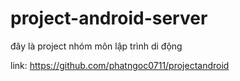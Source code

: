 # project-android-server

đây là project nhóm môn lập trình di động

link: https://github.com/phatngoc0711/projectandroid
